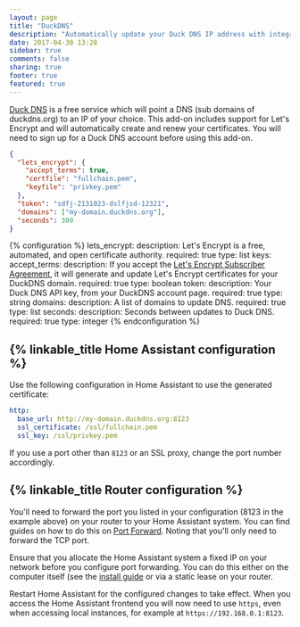 ```yaml
---
layout: page
title: "DuckDNS"
description: "Automatically update your Duck DNS IP address with integrated HTTPS support via Let's Encrypt."
date: 2017-04-30 13:28
sidebar: true
comments: false
sharing: true
footer: true
featured: true
---
```


[Duck DNS](https://www.duckdns.org/) is a free service which will point a DNS (sub domains of duckdns.org) to an IP of your choice. This add-on includes support for Let's Encrypt and will automatically create and renew your certificates. You will need to sign up for a Duck DNS account before using this add-on.

```json
{
  "lets_encrypt": {
    "accept_terms": true,
    "certfile": "fullchain.pem",
    "keyfile": "privkey.pem"
  },
  "token": "sdfj-2131023-dslfjsd-12321",
  "domains": ["my-domain.duckdns.org"],
  "seconds": 300
}
```

{% configuration %}
lets_encrypt:
  description: Let's Encrypt is a free, automated, and open certificate authority.
  required: true
  type: list
  keys:
    accept_terms:
      description: If you accept the [Let's Encrypt Subscriber Agreement](https://letsencrypt.org/repository/), it will generate and update Let's Encrypt certificates for your DuckDNS domain.
      required: true
      type: boolean
token:
  description: Your Duck DNS API key, from your DuckDNS account page.
  required: true
  type: string
domains:
  description: A list of domains to update DNS.
  required: true
  type: list
seconds:
  description: Seconds between updates to Duck DNS.
  required: true
  type: integer
{% endconfiguration %}

## {% linkable_title Home Assistant configuration %}

Use the following configuration in Home Assistant to use the generated certificate:

```yaml
http:
  base_url: http://my-domain.duckdns.org:8123
  ssl_certificate: /ssl/fullchain.pem
  ssl_key: /ssl/privkey.pem
```

If you use a port other than `8123` or an SSL proxy, change the port number accordingly.

## {% linkable_title Router configuration %}

You'll need to forward the port you listed in your configuration (8123 in the example above) on your router to your Home Assistant system. You can find guides on how to do this on [Port Forward](https://portforward.com/). Noting that you'll only need to forward the TCP port.

Ensure that you allocate the Home Assistant system a fixed IP on your network before you configure port forwarding. You can do this either on the computer itself (see the [install guide](/hassio/installation/) or via a static lease on your router.

Restart Home Assistant for the configured changes to take effect. When you access the Home Assistant frontend you will now need to use `https`, even when accessing local instances, for example at `https://192.168.0.1:8123`.
